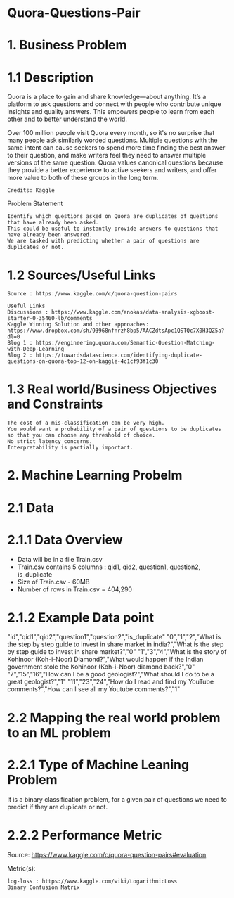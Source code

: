 # Quora-Questions-Pair
 # 1. Business Problem
# 1.1 Description

Quora is a place to gain and share knowledge—about anything. It’s a platform to ask questions and connect with people who contribute unique insights and quality answers. This empowers people to learn from each other and to better understand the world.

Over 100 million people visit Quora every month, so it's no surprise that many people ask similarly worded questions. Multiple questions with the same intent can cause seekers to spend more time finding the best answer to their question, and make writers feel they need to answer multiple versions of the same question. Quora values canonical questions because they provide a better experience to active seekers and writers, and offer more value to both of these groups in the long term.

    Credits: Kaggle

Problem Statement

    Identify which questions asked on Quora are duplicates of questions that have already been asked.
    This could be useful to instantly provide answers to questions that have already been answered.
    We are tasked with predicting whether a pair of questions are duplicates or not.

# 1.2 Sources/Useful Links

    Source : https://www.kaggle.com/c/quora-question-pairs

    Useful Links
    Discussions : https://www.kaggle.com/anokas/data-analysis-xgboost-starter-0-35460-lb/comments
    Kaggle Winning Solution and other approaches: https://www.dropbox.com/sh/93968nfnrzh8bp5/AACZdtsApc1QSTQc7X0H3QZ5a?dl=0
    Blog 1 : https://engineering.quora.com/Semantic-Question-Matching-with-Deep-Learning
    Blog 2 : https://towardsdatascience.com/identifying-duplicate-questions-on-quora-top-12-on-kaggle-4c1cf93f1c30

# 1.3 Real world/Business Objectives and Constraints

    The cost of a mis-classification can be very high.
    You would want a probability of a pair of questions to be duplicates so that you can choose any threshold of choice.
    No strict latency concerns.
    Interpretability is partially important.

# 2. Machine Learning Probelm
# 2.1 Data
# 2.1.1 Data Overview

- Data will be in a file Train.csv
- Train.csv contains 5 columns : qid1, qid2, question1, question2, is_duplicate
- Size of Train.csv - 60MB
- Number of rows in Train.csv = 404,290
# 2.1.2 Example Data point

"id","qid1","qid2","question1","question2","is_duplicate"
"0","1","2","What is the step by step guide to invest in share market in india?","What is the step by step guide to invest in share market?","0"
"1","3","4","What is the story of Kohinoor (Koh-i-Noor) Diamond?","What would happen if the Indian government stole the Kohinoor (Koh-i-Noor) diamond back?","0"
"7","15","16","How can I be a good geologist?","What should I do to be a great geologist?","1"
"11","23","24","How do I read and find my YouTube comments?","How can I see all my Youtube comments?","1"

# 2.2 Mapping the real world problem to an ML problem
# 2.2.1 Type of Machine Leaning Problem

It is a binary classification problem, for a given pair of questions we need to predict if they are duplicate or not.
# 2.2.2 Performance Metric

Source: https://www.kaggle.com/c/quora-question-pairs#evaluation

Metric(s):

    log-loss : https://www.kaggle.com/wiki/LogarithmicLoss
    Binary Confusion Matrix

